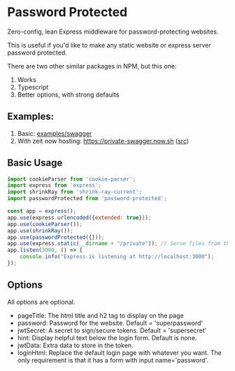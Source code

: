 # Password Protected
Zero-config, lean Express middleware for password-protecting websites.

This is useful if you'd like to make any static website or express server password protected.

There are two other similar packages in NPM, but this one:
1. Works
2. Typescript
3. Better options, with strong defaults


## Examples: 
1. Basic: [examples/swagger](example/swagger)
1. With zeit now hosting: https://private-swagger.now.sh ([src](https://github.com/bdombro/private-swagger))


## Basic Usage
```javascript
import cookieParser from 'cookie-parser';
import express from 'express';
import shrinkRay from 'shrink-ray-current';
import passwordProtected from 'password-protected';

const app = express();
app.use(express.urlencoded({extended: true}));
app.use(cookieParser());
app.use(shrinkRay());
app.use(passwordProtected({}));
app.use(express.static(__dirname + "/private")); // Serve files from the private folder
app.listen(3000, () => {
    console.info("Express is listening at http://localhost:3000");
});
```

## Options

All options are optional.

- pageTitle: The html title and h2 tag to display on the page
- password: Password for the website. Default = 'superpassword'
- jwtSecret: A secret to sign/secure tokens. Default = 'supersecret'
- hint: Display helpful text below the login form. Default is none.
- jwtData: Extra data to store in the token.
- loginHtml: Replace the default login page with whatever you want. The only requirement is that it has a form with input name='password'.